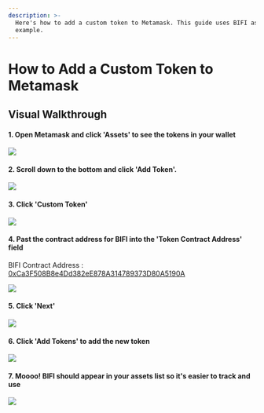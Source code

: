 ```yaml
---
description: >-
  Here's how to add a custom token to Metamask. This guide uses BIFI as an
  example.
---
```


# How to Add a Custom Token to Metamask

## Visual Walkthrough

#### 1. Open Metamask and click 'Assets' to see the tokens in your wallet

![](../../.gitbook/assets_ru/capture%20%281%29.png)

#### 2. Scroll down to the bottom and click 'Add Token'.

![](../../.gitbook/assets_ru/addtoken.png)

#### 3. Click 'Custom Token'

![](../../.gitbook/assets_ru/custom-token.png)

#### 4. Past the contract address for BIFI into the 'Token Contract Address' field

BIFI Contract Address : [0xCa3F508B8e4Dd382eE878A314789373D80A5190A ](https://bscscan.com/token/0xCa3F508B8e4Dd382eE878A314789373D80A5190A)

![](../../.gitbook/assets_ru/token-address.png)

#### 5. Click 'Next' 

![](../../.gitbook/assets_ru/next.png)

#### 6. Click 'Add Tokens' to add the new token

![](../../.gitbook/assets_ru/bifi-ass.png)

#### 7. Moooo! BIFI should appear in your assets list so it's easier to track and use

![](../../.gitbook/assets_ru/added.png)



